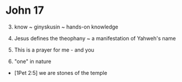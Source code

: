 # John 17

3) know ~ ginyskusin ~ hands-on knowledge


6) Jesus defines the theophany ~ a manifestation of Yahweh's name


20) This is a prayer for me - and you

21) "one" in nature 
- [1Pet 2:5] we are stones of the temple
